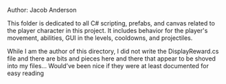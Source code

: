 Author: Jacob Anderson

This folder is dedicated to all C# scripting, prefabs, and canvas related to the player character in this project. It includes behavior for the player's movement, abilities, GUI in the levels, cooldowns, and projectiles.

While I am the author of this directory, I did not write the DisplayReward.cs file and there are bits and pieces here and there that appear to be shoved into my files... Would've been nice if they were at least documented for easy reading
